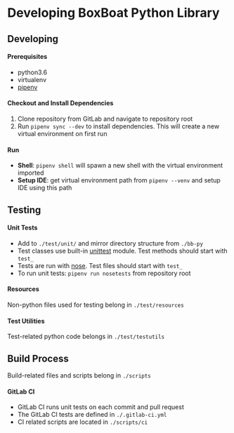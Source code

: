 # Developing BoxBoat Python Library

## Developing

#### Prerequisites
* python3.6
* virtualenv
* [pipenv](https://docs.pipenv.org/)

#### Checkout and Install Dependencies
1. Clone repository from GitLab and navigate to repository root
2. Run `pipenv sync --dev` to install dependencies.  This will create a new virtual environment on first run

#### Run
* **Shell**: `pipenv shell` will spawn a new shell with the virtual environment imported
* **Setup IDE**: get virtual environment path from `pipenv --venv` and setup IDE using this path

## Testing

#### Unit Tests
* Add to `./test/unit/` and mirror directory structure from `./bb-py`
* Test classes use built-in [unittest](https://docs.python.org/3.6/library/unittest.html) module.  Test methods should start with `test_`
* Tests are run with [nose](nose.readthedocs.io/en/latest/).  Test files should start with `test_`
* To run unit tests: `pipenv run nosetests` from repository root

#### Resources

Non-python files used for testing belong in `./test/resources`

#### Test Utilities

Test-related python code belongs in `./test/testutils`

## Build Process

Build-related files and scripts belong in `./scripts`

#### GitLab CI

* GitLab CI runs unit tests on each commit and pull request
* The GitLab CI tests are defined in `./.gitlab-ci.yml`
* CI related scripts are located in `./scripts/ci`
